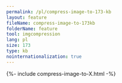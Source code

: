 ```yaml
---
permalink: /pl/compress-image-to-173-kb
layout: feature
fileName: compress-image-to-173kb
folderName: feature
tool: imgcompression
lang: pl
size: 173
type: kb
nointernationalization: true
---
```

{%- include compress-image-to-X.html -%}
      